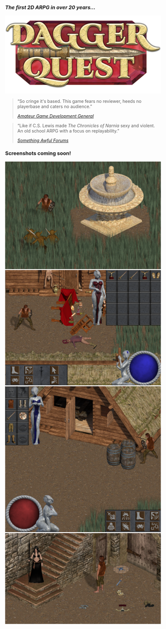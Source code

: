 ### *The first 2D ARPG in over 20 years...*

![DaggerQuest logo](/logoForGitHub.png)

>“So cringe it's based. This game fears no reviewer, heeds no playerbase and caters no audience.”
>
>[*Amateur Game Development General*](https://boards.4channel.org/vg/catalog#s=agdg)

>“Like if C.S. Lewis made *The Chronicles of Narnia* sexy and violent. An old school ARPG with a focus on replayability.”
>
>[*Something Awful Forums*](https://forums.somethingawful.com/)

### Screenshots coming soon!

![Example 1](screenshots/example1.png)
![Example 2](screenshots/example2.png)
![Example 3](screenshots/example3.png)
![Example 4](screenshots/example4.png)
